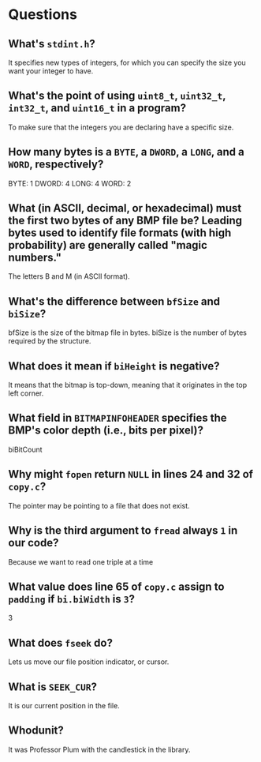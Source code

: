 # Questions

## What's `stdint.h`?

It specifies new types of integers, for which you can specify the size you want your integer to have.

## What's the point of using `uint8_t`, `uint32_t`, `int32_t`, and `uint16_t` in a program?

To make sure that the integers you are declaring have a specific size.

## How many bytes is a `BYTE`, a `DWORD`, a `LONG`, and a `WORD`, respectively?

BYTE: 1
DWORD: 4
LONG: 4
WORD: 2

## What (in ASCII, decimal, or hexadecimal) must the first two bytes of any BMP file be? Leading bytes used to identify file formats (with high probability) are generally called "magic numbers."

The letters B and M (in ASCII format).

## What's the difference between `bfSize` and `biSize`?

bfSize is the size of the bitmap file in bytes.
biSize is the number of bytes required by the structure.

## What does it mean if `biHeight` is negative?

It means that the bitmap is top-down, meaning that it originates in the top left corner.

## What field in `BITMAPINFOHEADER` specifies the BMP's color depth (i.e., bits per pixel)?

biBitCount

## Why might `fopen` return `NULL` in lines 24 and 32 of `copy.c`?

The pointer may be pointing to a file that does not exist.

## Why is the third argument to `fread` always `1` in our code?

Because we want to read one triple at a time

## What value does line 65 of `copy.c` assign to `padding` if `bi.biWidth` is `3`?

3

## What does `fseek` do?

Lets us move our file position indicator, or cursor.

## What is `SEEK_CUR`?

It is our current position in the file.

## Whodunit?

It was Professor Plum with the candlestick in the library.
